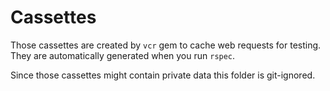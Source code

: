 # Cassettes

Those cassettes are created by `vcr` gem to cache web requests for testing. They are automatically generated when you run `rspec`.

Since those cassettes might contain private data this folder is git-ignored.
